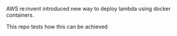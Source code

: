 AWS re:invent introduced new way to deploy lambda using docker containers.

This repo tests how this can be achieved
